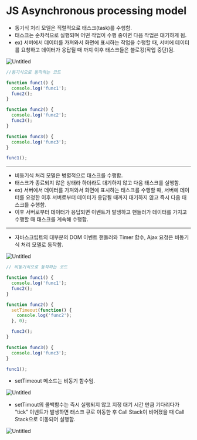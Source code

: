 # JS Asynchronous processing model

- 동기식 처리 모델은 직렬적으로 태스크(task)를 수행함.
- 태스크는 순차적으로 실행되며 어떤 작업이 수행 중이면 다음 작업은 대기하게 됨.
- ex) 서버에서 데이터를 가져와서 화면에 표시하는 작업을 수행할 때, 서버에 데이터를 요청하고 데이터가 응답될 때 까지 이후 태스크들은 블로킹(작업 중단)됨.

![Untitled](https://prod-files-secure.s3.us-west-2.amazonaws.com/510cd684-c9a0-45bd-b45d-b35ad6027628/03f286f2-c8e5-4752-b8d1-07bc940565f7/Untitled.png)

```jsx
//동기식으로 동작하는 코드

function func1() {
  console.log('func1');
  func2();
}

function func2() {
  console.log('func2');
  func3();
}

function func3() {
  console.log('func3');
}

func1();
```

------

- 비동기식 처리 모델은 병렬적으로 태스크를 수행함.
- 태스크가 종료되지 않은 상태라 하더라도 대기하지 않고 다음 태스크를 실행함.
- ex) 서버에서 데이터를 가져와서 화면에 표시하는 태스크를 수행할 때, 서버에 데이터를 요청한 이후 서버로부터 데이터가 응답될 때까지 대기하지 않고 즉시 다음 태스크를 수행함.
- 이후 서버로부터 데이터가 응답되면 이벤트가 발생하고 핸들러가 데이터를 가지고 수행할 때 태스크를 계속해 수행함.

------

- 자바스크립트의 대부분의 DOM 이벤트 핸들러와 Timer 함수, Ajax 요청은 비동기식 처리 모델로 동작함.

![Untitled](https://prod-files-secure.s3.us-west-2.amazonaws.com/510cd684-c9a0-45bd-b45d-b35ad6027628/c2a7bd31-6278-4fad-9c55-8f33160997ad/Untitled.png)

```jsx
// 비동기식으로 동작하는 코드

function func1() {
  console.log('func1');
  func2();
}

function func2() {
  setTimeout(function() {
    console.log('func2');
  }, 0);

  func3();
}

function func3() {
  console.log('func3');
}

func1();
```

- setTimeout 메소드는 비동기 함수임.

![Untitled](https://prod-files-secure.s3.us-west-2.amazonaws.com/510cd684-c9a0-45bd-b45d-b35ad6027628/a67fd7ab-3da5-4a78-9898-189fe763afbd/Untitled.png)

- setTimout의 콜백함수는 즉시 실행되지 않고 지정 대기 시간 만큼 기다리다가 “tick” 이벤트가 발생하면 태스크 큐로 이동한 후 Call Stack이 비어졌을 때 Call Stack으로 이동되어 실행함.

![Untitled](https://prod-files-secure.s3.us-west-2.amazonaws.com/510cd684-c9a0-45bd-b45d-b35ad6027628/fa2bf6c8-c7e8-42b1-ba96-5bb8b1cb00ce/Untitled.png)